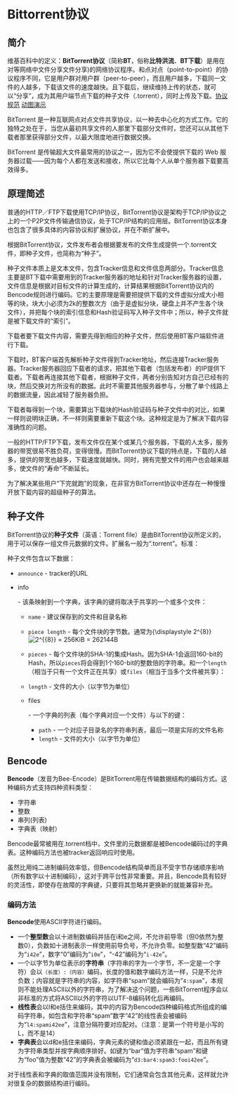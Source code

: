 # Bittorrent协议

## 简介

维基百科中的定义：**BitTorrent协议**（简称**BT**，俗称**比特洪流**、**BT下载**）是用在对等网络中文件分享文件分享)的网络协议程序。和点对点（point-to-point）的协议程序不同，它是用户群对用户群（peer-to-peer），而且用户越多，下载同一文件的人越多，下载该文件的速度越快。且下载后，继续维持上传的状态，就可以“分享”，成为其用户端节点下载的种子文件（.torrent），同时上传及下载。[协议规范](https://www.bittorrent.org/beps/bep_0003.html)  [动图演示](https://upload.wikimedia.org/wikipedia/commons/3/3d/Torrentcomp_small.gif)

BitTorrent 是一种互联网点对点文件共享协议，以一种去中心化的方式工作。它的独特之处在于，当您从最初共享文件的人那里下载部分文件时，您还可以从其他下载者那里获得部分文件，以最大限度地进行数据交换。

BitTorrent 是传输超大文件最常用的协议之一，因为它不会使提供下载的 Web 服务器过载——因为每个人都在发送和接收，所以它比每个人从单个服务器下载要高效得多。

## 原理简述

普通的HTTP／FTP下载使用TCP/IP协议，BitTorrent协议是架构于TCP/IP协议之上的一个P2P文件传输通信协议，处于TCP/IP结构的应用层。BitTorrent协议本身也包含了很多具体的内容协议和扩展协议，并在不断扩展中。

根据BitTorrent协议，文件发布者会根据要发布的文件生成提供一个.torrent文件，即种子文件，也简称为“种子”。

种子文件本质上是文本文件，包含Tracker信息和文件信息两部分。Tracker信息主要是BT下载中需要用到的Tracker服务器的地址和针对Tracker服务器的设置，文件信息是根据对目标文件的计算生成的，计算结果根据BitTorrent协议内的Bencode规则进行编码。它的主要原理是需要把提供下载的文件虚拟分成大小相等的块，块大小必须为2k的整数次方（由于是虚拟分块，硬盘上并不产生各个块文件），并把每个块的索引信息和Hash验证码写入种子文件中；所以，种子文件就是被下载文件的“索引”。

下载者要下载文件内容，需要先得到相应的种子文件，然后使用BT客户端软件进行下载。

下载时，BT客户端首先解析种子文件得到Tracker地址，然后连接Tracker服务器。Tracker服务器回应下载者的请求，把其他下载者（包括发布者）的IP提供下载者。下载者再连接其他下载者，根据种子文件，两者分别告知对方自己已经有的块，然后交换对方所没有的数据。此时不需要其他服务器参与，分散了单个线路上的数据流量，因此减轻了服务器负担。

下载者每得到一个块，需要算出下载块的Hash验证码与种子文件中的对比，如果一样则说明块正确，不一样则需要重新下载这个块。这种规定是为了解决下载内容准确性的问题。

一般的HTTP/FTP下载，发布文件仅在某个或某几个服务器，下载的人太多，服务器的带宽很易不胜负荷，变得很慢。而BitTorrent协议下载的特点是，下载的人越多，提供的带宽也越多，下载速度就越快。同时，拥有完整文件的用户也会越来越多，使文件的“寿命”不断延长。

为了解决某些用户“下完就跑”的现象，在非官方BitTorrent协议中还存在一种慢慢开放下载内容的超级种子的算法。

## 种子文件

BitTorrent协议的**种子文件**（英语：Torrent file）是由BitTorrent协议所定义的，用于可以保存一组文件元数据的文件。扩展名一般为“.torrent”。标准：

[BEP-0003]: https://web.archive.org/web/20140208002821/http://bittorrent.org/beps/bep_0003.html	"标准"

种子文件包含以下数据：

- `announce` - tracker的URL

- info

  \- 该条映射到一个字典，该字典的键将取决于共享的一个或多个文件：

  - `name` - 建议保存到的文件和目录名称

  - `piece length` - 每个文件块的字节数。通常为{\displaystyle 2^{8}}![2^{{8}}](https://wikimedia.org/api/rest_v1/media/math/render/svg/b061b2d259bfa20a0ca0f7bb679f4cc366aacdd0) = 256KiB = 262144B

  - `pieces` - 每个文件块的SHA-1的集成Hash。因为SHA-1会返回160-bit的Hash，所以`pieces`将会得到1个160-bit的整数倍的字符串。和一个`length`（相当于只有一个文件正在共享）或`files`（相当于当多个文件被共享）：

  - `length` - 文件的大小（以字节为单位）

  - files

    \- 一个字典的列表（每个字典对应一个文件）与以下的键：

    - `path` - 一个对应子目录名的字符串列表，最后一项是实际的文件名称
    - `length` - 文件的大小（以字节为单位）

## Bencode

**Bencode**（发音为Bee-Encode）是BitTorrent用在传输数据结构的编码方式。这种编码方式支持四种资料类型：

- 字符串
- 整数
- 串列(列表)
- 字典表（映射）

Bencode最常被用在.torrent档中，文件里的元数据都是被Bencode编码过的字典表。这种编码方法也被tracker返回响应时使用。

虽然比用纯二进制编码效率低，但Bencode结构简单而且不受字节存储顺序影响（所有数字以十进制编码），这对于跨平台性非常重要。并且，Bencode具有较好的灵活性，即使存在故障的字典键，只要将其忽略并更换新的就能兼容补充。

### 编码方法

**Bencode**使用ASCII字符进行编码。

- 一个**整型数**会以十进制数编码并括在i和e之间，不允许前导零（但0依然为整数0），负数如十进制表示一样使用前导负号，不允许负零。如整型数“42”编码为“`i42e`”，数字“0”编码为“`i0e`”，“-42”编码为“`i-42e`”。
- 一个以字节为单位表示的**字符串**（字符串的字为一个字节，不一定是一个字符）会以`（长度）:（内容）`编码，长度的值和数字编码方法一样，只是不允许负数；内容就是字符串的内容，如字符串“spam”就会编码为“`4:spam`”，本规则不能处理ASCII以外的字符串，为了解决这个问题，一些BitTorrent程序会以非标准的方式将ASCII以外的字符以UTF-8编码转化后再编码。
- **线性表**会以l和e括住来编码，其中的内容为Bencode四种编码格式所组成的编码字符串，如包含和字符串“spam”数字“42”的线性表会被编码为“`l4:spami42ee`”，注意分隔符要对应配对。（注意：是第一个符号是小写的L，而不是14）
- **字典表**会以d和e括住来编码，字典元素的键和值必须紧跟在一起，而且所有键为字符串类型并按字典顺序排好。如键为“bar”值为字符串“spam”和键为“foo”值为整数“42”的字典表会被编码为“`d3:bar4:spam3:fooi42ee`”。

对于线性表和字典的取值范围并没有限制，它们通常会包含其他元素，这样就允许对很复杂的数据结构进行编码。

